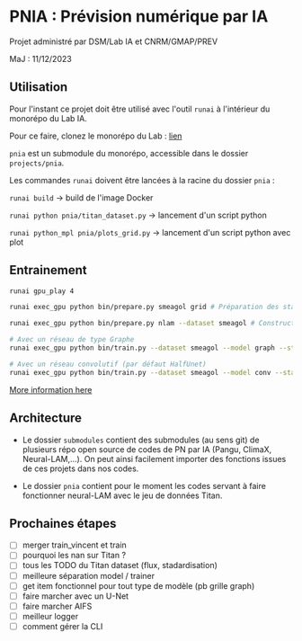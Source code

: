 # PNIA : Prévision numérique par IA

Projet administré par DSM/Lab IA et CNRM/GMAP/PREV

MaJ : 11/12/2023

## Utilisation

Pour l'instant ce projet doit être utilisé avec l'outil `runai` à l'intérieur du monorépo du Lab IA.

Pour ce faire, clonez le monorépo du Lab : [lien](https://git.meteo.fr/dsm-labia/monorepo4ai)

`pnia` est un submodule du monorépo, accessible dans le dossier `projects/pnia`.

Les commandes `runai` doivent être lancées à la racine du dossier `pnia` :

```runai build```  -> build de l'image Docker

```runai python pnia/titan_dataset.py``` -> lancement d'un script python

```runai python_mpl pnia/plots_grid.py``` -> lancement d'un script python avec plot

## Entrainement

```bash
runai gpu_play 4

runai exec_gpu python bin/prepare.py smeagol grid # Préparation des statics smeagol

runai exec_gpu python bin/prepare.py nlam --dataset smeagol # Construction des pré-requis pour les graphes

# Avec un réseau de type Graphe
runai exec_gpu python bin/train.py --dataset smeagol --model graph --standardize --gpus 4

# Avec un réseau convolutif (par défaut HalfUnet)
runai exec_gpu python bin/train.py --dataset smeagol --model conv --standardize --gpus 4
```
[More information here](./bin/Readme.md)

## Architecture

- Le dossier `submodules` contient des submodules (au sens git) de plusieurs répo open source de codes de PN par IA (Pangu, ClimaX, Neural-LAM,...). On peut ainsi facilement importer des fonctions issues de ces projets dans nos codes.

- Le dossier `pnia` contient pour le moment les codes servant à faire fonctionner neural-LAM avec le jeu de données Titan.

## Prochaines étapes

- [ ]  merger train_vincent et train
- [ ]  pourquoi les nan sur Titan ?
- [ ]  tous les TODO du Titan dataset (flux, stadardisation)
- [ ]  meilleure séparation model / trainer
- [ ]  get item fonctionnel pour tout type de modèle (pb grille graph)
- [ ]  faire marcher avec un U-Net
- [ ]  faire marcher AIFS
- [ ]  meilleur logger
- [ ]  comment gérer la CLI